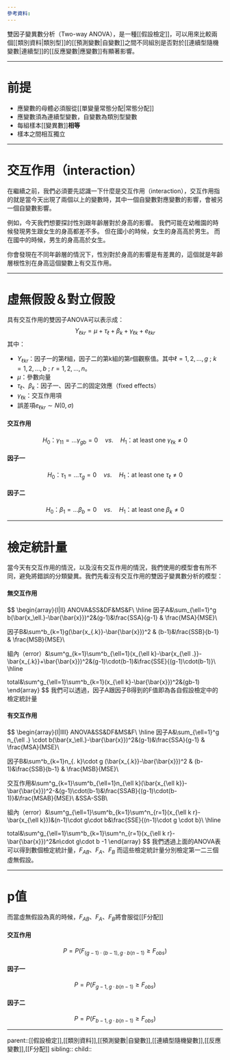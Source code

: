 ```yaml
---
參考資料:
---
```

雙因子變異數分析（Two-way ANOVA），是一種[[假設檢定]]，可以用來比較兩個[[類別資料|類別型]]的[[預測變數|自變數]]之間不同組別是否對於[[連續型隨機變數|連續型]]的[[反應變數|應變數]]有顯著影響。
- - -
# 前提
- 應變數的母體必須服從[[單變量常態分配|常態分配]]
- 應變數須為連續型變數，自變數為類別型變數
- 每組樣本[[變異數]]**相等**
- 樣本之間相互獨立
- - -
# 交互作用（interaction）
在繼續之前，我們必須要先認識一下什麼是交互作用（interaction），交互作用指的就是當今天出現了兩個以上的變數時，其中一個自變數對應變數的影響，會被另一個自變數影響。

例如，今天我們想要探討性別跟年齡層對於身高的影響。
我們可能在幼稚園的時候發現男生跟女生的身高都差不多。
但在國小的時候，女生的身高高於男生。
而在國中的時候，男生的身高高於女生。

你會發現在不同年齡層的情況下，性別對於身高的影響是有差異的，這個就是年齡層根性別在身高這個變數上有交互作用。
- - -
# 虛無假設＆對立假設
具有交互作用的雙因子ANOVA可以表示成：
$$
Y_{\ell k r}=\mu+\tau_\ell+\beta_k+\gamma_{\ell k}+e_{\ell k r}
$$
其中：
- $Y_{\ell k r}$：因子一的第$\ell$組，因子二的第k組的第r個觀察值。其中$\ell=1,2,\ldots,g$ ; $k=1,2,\ldots,b$ ; $r=1,2,\ldots,n$。
- $\mu$：參數向量
- $\tau_{\ell}、\beta_k$：因子一、因子二的固定效應（fixed effects）
- $\gamma_{\ell k}$：交互作用項
- 誤差項$e_{\ell k r}\sim N(0,\sigma)$
#### 交互作用
$$
H_0\text{：}\gamma_{11}=\ldots\gamma_{gb}=0\quad vs.\quad H_1\text{：} \text{at least one }\gamma_{\ell k}\neq0
$$
#### 因子一
$$
H_0\text{：}\tau_1=\ldots\tau_g=0\quad vs.\quad H_1\text{：} \text{at least one }\tau_\ell\neq0
$$
#### 因子二
$$
H_0\text{：}\beta_1=\ldots\beta_b=0\quad vs.\quad H_1\text{：} \text{at least one }\beta_k\neq0
$$
- - - 
# 檢定統計量
當今天有交互作用的情況，以及沒有交互作用的情況，我們使用的模型會有所不同，避免將錯誤的分類變異。我們先看沒有交互作用的雙因子變異數分析的模型：
#### 無交互作用
$$
\begin{array}{l|ll}
ANOVA&SS&DF&MS&F\\
\hline
因子A&\sum_{\ell=1}^g b(\bar{x_\ell.}-\bar{\bar{x}})^2&(g-1)&\frac{SSA}{g-1} & \frac{MSA}{MSE}\\

因子B&\sum^b_{k=1}g(\bar{x_{.k}}-\bar{\bar{x}})^2 & (b-1)&\frac{SSB}{b-1} & \frac{MSB}{MSE}\\

組內（error）&\sum^g_{k=1}\sum^b_{\ell=1}(x_{\ell k}-\bar{x_{\ell .}}-\bar{x_{.k}}+\bar{\bar{x}})^2&(g-1)\cdot(b-1)&\frac{SSE}{(g-1)\cdot(b-1)}\\
\hline

total&\sum^g_{\ell=1}\sum^b_{k=1}(x_{\ell k}-\bar{\bar{x}})^2&(gb-1)
\end{array}
$$
我們可以透過，因子A跟因子B得到的F值即為各自假設檢定中的檢定統計量
#### 有交互作用
$$
\begin{array}{l|llll}
ANOVA&SS&DF&MS&F\\
\hline
因子A&\sum_{\ell=1}^g n_{\ell .} \cdot b(\bar{x_\ell.}-\bar{\bar{x}})^2&(g-1)&\frac{SSA}{g-1} & \frac{MSA}{MSE}\\

因子B&\sum^b_{k=1}n_{. k}\cdot g (\bar{x_{.k}}-\bar{\bar{x}})^2 & (b-1)&\frac{SSB}{b-1} & \frac{MSB}{MSE}\\

交互作用&\sum^g_{k=1}\sum^b_{\ell=1}n_{\ell k}(\bar{x_{\ell k}}-\bar{\bar{x}})^2-&(g-1)\cdot(b-1)&\frac{SSAB}{(g-1)\cdot(b-1)}&\frac{MSAB}{MSE}\\
&SSA-SSB\\

組內（error）&\sum^g_{\ell=1}\sum^b_{k=1}\sum^n_{r=1}(x_{\ell k r}-\bar{x_{\ell k}})&(n-1)\cdot g\cdot b&\frac{SSE}{(n-1)\cdot g \cdot b}\\
\hline

total&\sum^g_{\ell=1}\sum^b_{k=1}\sum^n_{r=1}(x_{\ell k r}-\bar{\bar{x}})^2&n\cdot g\cdot b -1
\end{array}
$$
我們透過上面的ANOVA表可以得到數個檢定統計量，$F_{AB}$、$F_A$、$F_B$
而這些檢定統計量分別檢定第一二三個虛無假設。
- - -
# p值
而當虛無假設為真的時候，$F_{AB}$、$F_A$、$F_B$將會服從[[F分配]]
#### 交互作用
$$
P=P(F_{(g-1)\cdot(b-1),g\cdot b(n-1)}\geq F_{obs})
$$
#### 因子一
$$
P=P(F_{g-1,g\cdot b(n-1)}\geq F_{obs})
$$
#### 因子二
$$
P=P(F_{b-1,g\cdot b(n-1)}\geq F_{obs})
$$
- - -
parent::[[假設檢定]],[[類別資料]],[[預測變數|自變數]],[[連續型隨機變數]],[[反應變數]],[[F分配]]
sibling::
child::